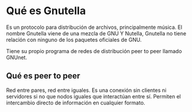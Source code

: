 # Qué es Gnutella
Es un protocolo para distribución de archivos, principalmente música. El nombre Gnutella viene de una mezcla de GNU Y Nutella, Gnutella no tiene relación con ninguno de los paquetes oficiales de GNU.

Tiene su propio programa de redes de distribución peer to peer llamado GNUnet.

## Qué es peer to peer
Red entre pares, red entre iguales. Es una conexión sin clientes ni servidores si no que nodos iguales que interactúan entre sí. Permiten el intercambio directo de información en cualquier formato.